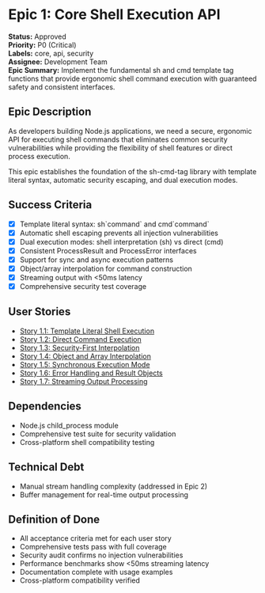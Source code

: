 # Epic 1: Core Shell Execution API

**Status:** Approved  
**Priority:** P0 (Critical)  
**Labels:** core, api, security  
**Assignee:** Development Team  
**Epic Summary:** Implement the fundamental sh and cmd template tag functions that provide ergonomic shell command execution with guaranteed safety and consistent interfaces.

## Epic Description

As developers building Node.js applications, we need a secure, ergonomic API for executing shell commands that eliminates common security vulnerabilities while providing the flexibility of shell features or direct process execution.

This epic establishes the foundation of the sh-cmd-tag library with template literal syntax, automatic security escaping, and dual execution modes.

## Success Criteria

- [x] Template literal syntax: sh\`command\` and cmd\`command\`  
- [x] Automatic shell escaping prevents all injection vulnerabilities
- [x] Dual execution modes: shell interpretation (sh) vs direct (cmd)
- [x] Consistent ProcessResult and ProcessError interfaces  
- [x] Support for sync and async execution patterns
- [x] Object/array interpolation for command construction
- [x] Streaming output with <50ms latency
- [x] Comprehensive security test coverage

## User Stories

- [Story 1.1: Template Literal Shell Execution](./story-01.01.template-literal-shell-execution.md)
- [Story 1.2: Direct Command Execution](./story-01.02.direct-command-execution.md)  
- [Story 1.3: Security-First Interpolation](./story-01.03.security-first-interpolation.md)
- [Story 1.4: Object and Array Interpolation](./story-01.04.object-array-interpolation.md)
- [Story 1.5: Synchronous Execution Mode](./story-01.05.synchronous-execution-mode.md)
- [Story 1.6: Error Handling and Result Objects](./story-01.06.error-handling-result-objects.md)
- [Story 1.7: Streaming Output Processing](./story-01.07.streaming-output-processing.md)

## Dependencies

- Node.js child_process module
- Comprehensive test suite for security validation
- Cross-platform shell compatibility testing

## Technical Debt

- Manual stream handling complexity (addressed in Epic 2)
- Buffer management for real-time output processing

## Definition of Done

- All acceptance criteria met for each user story
- Comprehensive tests pass with full coverage
- Security audit confirms no injection vulnerabilities  
- Performance benchmarks show <50ms streaming latency
- Documentation complete with usage examples
- Cross-platform compatibility verified